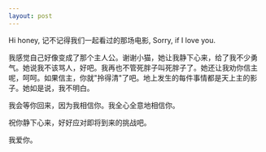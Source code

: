 ```yaml
---
layout: post
---
```

Hi honey, 记不记得我们一起看过的那场电影, Sorry, if I love you.
  
我感觉自己好像变成了那个主人公。谢谢小猫，她让我静下心来，给了我不少勇气。她说我不该骂人，好吧。我再也不管死胖子叫死胖子了。她还让我劝你信主呢，呵呵。如果信主，你就"拎得清"了吧。地上发生的每件事情都是天上主的影子。她如是说，我不明白。

我会等你回来，因为我相信你。我全心全意地相信你。

祝你静下心来，好好应对即将到来的挑战吧。

我爱你。